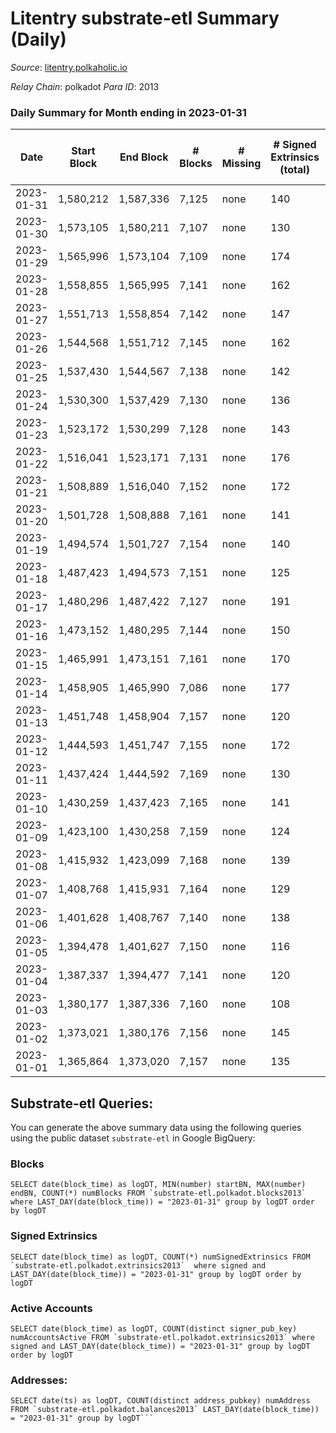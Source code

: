 # Litentry substrate-etl Summary (Daily)

_Source_: [litentry.polkaholic.io](https://litentry.polkaholic.io)

*Relay Chain*: polkadot
*Para ID*: 2013



### Daily Summary for Month ending in 2023-01-31


| Date | Start Block | End Block | # Blocks | # Missing | # Signed Extrinsics (total) | # Active Accounts | # Addresses with Balances | # Events | # Transfers | # XCM Transfers In | # XCM Transfers Out |
| ---- | ----------- | --------- | -------- | --------- | --------------------------- | ----------------- | ------------------------- | -------- | ----------- | ------------------ | ------------------- |
| 2023-01-31 | 1,580,212 | 1,587,336 | 7,125 | none  | 140 | 74 | 4,751 | 20,152 |   |   |   |
| 2023-01-30 | 1,573,105 | 1,580,211 | 7,107 | none  | 130 | 71 | 4,751 | 21,691 |   |   |   |
| 2023-01-29 | 1,565,996 | 1,573,104 | 7,109 | none  | 174 | 86 | 4,751 | 21,904 |   |   |   |
| 2023-01-28 | 1,558,855 | 1,565,995 | 7,141 | none  | 162 | 70 | 4,751 | 21,853 |   |   |   |
| 2023-01-27 | 1,551,713 | 1,558,854 | 7,142 | none  | 147 | 73 | 4,750 | 21,732 |   |   |   |
| 2023-01-26 | 1,544,568 | 1,551,712 | 7,145 | none  | 162 | 85 | 4,750 | 21,816 |   |   |   |
| 2023-01-25 | 1,537,430 | 1,544,567 | 7,138 | none  | 142 | 70 | 4,749 | 21,626 |   |   |   |
| 2023-01-24 | 1,530,300 | 1,537,429 | 7,130 | none  | 136 | 76 | 4,749 | 21,533 |   |   |   |
| 2023-01-23 | 1,523,172 | 1,530,299 | 7,128 | none  | 143 | 74 | 4,749 | 21,505 |   |   |   |
| 2023-01-22 | 1,516,041 | 1,523,171 | 7,131 | none  | 176 | 86 | 4,748 | 21,694 |   |   |   |
| 2023-01-21 | 1,508,889 | 1,516,040 | 7,152 | none  | 172 | 95 | 4,747 | 21,676 |   |   |   |
| 2023-01-20 | 1,501,728 | 1,508,888 | 7,161 | none  | 141 | 68 | 4,748 | 21,436 |   |   |   |
| 2023-01-19 | 1,494,574 | 1,501,727 | 7,154 | none  | 140 | 67 | 4,748 | 21,333 |   |   |   |
| 2023-01-18 | 1,487,423 | 1,494,573 | 7,151 | none  | 125 | 64 | 4,748 | 21,088 |   |   |   |
| 2023-01-17 | 1,480,296 | 1,487,422 | 7,127 | none  | 191 | 98 | 4,748 | 21,360 |   |   |   |
| 2023-01-16 | 1,473,152 | 1,480,295 | 7,144 | none  | 150 | 82 | 4,747 | 21,028 |   |   |   |
| 2023-01-15 | 1,465,991 | 1,473,151 | 7,161 | none  | 170 | 76 | 4,747 | 21,233 |   |   |   |
| 2023-01-14 | 1,458,905 | 1,465,990 | 7,086 | none  | 177 | 97 | 4,746 | 21,073 |   |   |   |
| 2023-01-13 | 1,451,748 | 1,458,904 | 7,157 | none  | 120 | 59 | 4,746 | 20,838 |   |   |   |
| 2023-01-12 | 1,444,593 | 1,451,747 | 7,155 | none  | 172 | 77 | 4,746 | 21,118 |   |   |   |
| 2023-01-11 | 1,437,424 | 1,444,592 | 7,169 | none  | 130 | 61 | 4,743 | 20,835 |   |   |   |
| 2023-01-10 | 1,430,259 | 1,437,423 | 7,165 | none  | 141 | 73 | 4,744 | 20,840 |   |   |   |
| 2023-01-09 | 1,423,100 | 1,430,258 | 7,159 | none  | 124 | 67 | 4,744 | 20,708 |   |   |   |
| 2023-01-08 | 1,415,932 | 1,423,099 | 7,168 | none  | 139 | 75 | 4,744 | 20,807 |   |   |   |
| 2023-01-07 | 1,408,768 | 1,415,931 | 7,164 | none  | 129 | 64 | 4,744 | 20,666 |   |   |   |
| 2023-01-06 | 1,401,628 | 1,408,767 | 7,140 | none  | 138 | 69 | 4,744 | 20,645 |   |   |   |
| 2023-01-05 | 1,394,478 | 1,401,627 | 7,150 | none  | 116 | 61 | 4,744 | 20,515 |   |   |   |
| 2023-01-04 | 1,387,337 | 1,394,477 | 7,141 | none  | 120 | 69 | 4,743 | 20,521 |   |   |   |
| 2023-01-03 | 1,380,177 | 1,387,336 | 7,160 | none  | 108 | 64 | 4,742 | 20,428 |   |   |   |
| 2023-01-02 | 1,373,021 | 1,380,176 | 7,156 | none  | 145 | 75 | 4,742 | 20,627 |   |   |   |
| 2023-01-01 | 1,365,864 | 1,373,020 | 7,157 | none  | 135 | 65 | 4,742 | 20,487 |   |   |   |

## Substrate-etl Queries:
You can generate the above summary data using the following queries using the public dataset `substrate-etl` in Google BigQuery:


### Blocks
```
SELECT date(block_time) as logDT, MIN(number) startBN, MAX(number) endBN, COUNT(*) numBlocks FROM `substrate-etl.polkadot.blocks2013`  where LAST_DAY(date(block_time)) = "2023-01-31" group by logDT order by logDT
```


### Signed Extrinsics
```
SELECT date(block_time) as logDT, COUNT(*) numSignedExtrinsics FROM `substrate-etl.polkadot.extrinsics2013`  where signed and LAST_DAY(date(block_time)) = "2023-01-31" group by logDT order by logDT
```


### Active Accounts
```
SELECT date(block_time) as logDT, COUNT(distinct signer_pub_key) numAccountsActive FROM `substrate-etl.polkadot.extrinsics2013` where signed and LAST_DAY(date(block_time)) = "2023-01-31" group by logDT order by logDT
```


### Addresses:
```
SELECT date(ts) as logDT, COUNT(distinct address_pubkey) numAddress FROM `substrate-etl.polkadot.balances2013` LAST_DAY(date(block_time)) = "2023-01-31" group by logDT```

